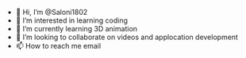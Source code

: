 - 👋 Hi, I’m @Saloni1802
- 👀 I’m interested in learning coding
- 🌱 I’m currently learning 3D animation 
- 💞️ I’m looking to collaborate on videos and applocation development
- 📫 How to reach me email

<!---
Saloni1802/Saloni1802 is a ✨ special ✨ repository because its `README.md` (this file) appears on your GitHub profile.
You can click the Preview link to take a look at your changes.
--->
